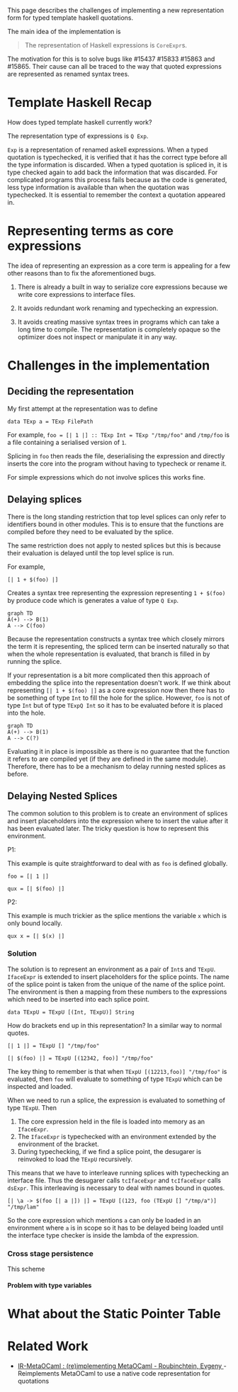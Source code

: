 This page describes the challenges of implementing a new representation form for typed template haskell quotations. 

The main idea of the implementation is

> The representation of Haskell expressions is `CoreExpr`s. 

The motivation for this is to solve bugs like #15437 #15833
#15863 and #15865. Their cause can all be traced to the way
that quoted expressions are represented as renamed syntax
trees. 

# Template Haskell Recap

How does typed template haskell currently work? 

The representation type of expressions is `Q Exp`. 

`Exp` is a representation of renamed askell expressions. When a typed quotation is typechecked, it is verified that it has the correct type before all the type information is discarded. When
a typed quotation is spliced in, it is type checked again to add
back the information that was discarded. For complicated programs
this process fails because as the code is generated, less type information is available than when the quotation was typechecked. It is essential to remember the context a quotation appeared in. 


# Representing terms as core expressions

The idea of representing an expression as a core term is appealing
for a few other reasons than to fix the aforementioned bugs.

1. There is already a built in way to serialize core expressions
because we write core expressions to interface files. 

2. It avoids redundant work renaming and typechecking an expression.

3. It avoids creating massive syntax trees in programs which can take a long time to compile. The representation is completely opaque so the optimizer does not inspect or manipulate it in any way. 

# Challenges in the implementation

## Deciding the representation

My first attempt at the representation was to define

```
data TExp a = TExp FilePath
```

For example, `foo = [| 1 |] :: TExp Int = TExp "/tmp/foo"` and `/tmp/foo` is a file containing a serialised version of `1`. 

Splicing in `foo` then reads the file, deserialising the expression and directly inserts the core into the program without having to typecheck or rename it.

For simple expressions which do not involve splices this works fine.

## Delaying splices

There is the long standing restriction that top level splices can only refer to identifiers bound in other modules. This is to ensure that the functions are compiled before they need to be evaluated by the splice.

The same restriction does not apply to nested splices but this is because
their evaluation is delayed until the top level splice is run. 

For example,

```
[| 1 + $(foo) |]
```

Creates a syntax tree representing the expression representing `1 + $(foo)` by produce code which is generates a value of type `Q Exp`.

```mermaid
graph TD
A(+) --> B(1)
A --> C(foo)
```

Because the representation constructs a syntax tree which closely mirrors the term it is representing, the spliced term can be inserted naturally so that when the whole representation is evaluated, that branch is filled in by running the splice.

If your representation is a bit more complicated then this approach of embedding the splice into the representation doesn't work. If we think about representing `[| 1 + $(foo) |]` as a core expression now
then there has to be something of type `Int` to fill the hole for the splice. However, `foo` is not of type `Int` but of type `TExpQ Int` so it has to be evaluated before it is placed into the hole.

```mermaid
graph TD
A(+) --> B(1)
A --> C(?)
```

Evaluating it in place is impossible as there is no guarantee that the function it refers to are compiled yet (if they are defined in the same module). Therefore, there has to be a mechanism to delay running nested splices as before. 

## Delaying Nested Splices

The common solution to this problem is to create an environment of splices and insert placeholders into the expression where to insert the value after it has been evaluated later.  The tricky question is how to represent this environment. 

P1:

This example is quite straightforward to deal with as `foo` is defined globally.

```
foo = [| 1 |]

qux = [| $(foo) |]
```

P2:

This example is much trickier as the splice mentions the variable `x` which is only bound locally.

```
qux x = [| $(x) |]
```

### Solution

The solution is to represent an environment as a pair of `Int`s and `TExpU`. `IfaceExpr` is extended to insert
placeholders for the splice points. The name of the splice point is taken from the unique of the name of the splice point. The environment is then a mapping from these numbers to the expressions which need to be inserted
into each splice point. 

```
data TExpU = TExpU [(Int, TExpU)] String
```

How do brackets end up in this representation? In a similar way to normal quotes. 

```
[| 1 |] = TExpU [] "/tmp/foo"
```

```
[| $(foo) |] = TExpU [(12342, foo)] "/tmp/foo"
```

The key thing to remember is that when `TExpU [(12213,foo)] "/tmp/foo"` is evaluated, then `foo` will evaluate to
something of type `TExpU` which can be inspected and loaded.

When we need to run a splice, the expression is evaluated to something of type `TExpU`. Then

1. The core expression held in the file is loaded into memory as an `IfaceExpr`.
2. The `IfaceExpr` is typechecked with an environment extended by the environment of the bracket.
3. During typechecking, if we find a splice point, the desugarer is reinvoked to load the `TExpU` recursively.

This means that we have to interleave running splices with typechecking an interface file. Thus the desugarer calls `tcIfaceExpr` and `tcIfaceExpr` calls `dsExpr`. This interleaving is necessary to deal with names bound in quotes. 

```
[| \a -> $(foo [| a |]) |] = TExpU [(123, foo (TExpU [] "/tmp/a")] "/tmp/lam"
```

So the core expression which mentions `a` can only be loaded in an environment where `a` is in scope so it has to be delayed being loaded until the interface type checker is inside the lambda of the expression.

### Cross stage persistence

This scheme 



#### Problem with type variables

# What about the Static Pointer Table

# Related Work

* [IR-MetaOCaml : (re)implementing MetaOCaml - Roubinchtein, Evgeny ](https://open.library.ubc.ca/cIRcle/collections/ubctheses/24/items/1.0166800) - Reimplements MetaOCaml to use a native code representation for quotations

